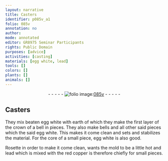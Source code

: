 ```yaml
---
layout: narrative
title: Casters
identifier: p085v_a1
folio: 085v
annotation: no
author:
mode: annotated
editor: GR8975 Seminar Participants
rights: Public Domain
purposes: [advice]
activities: [casting]
materials: [egg white, lead]
tools: []
colors: []
plants: []
animals: []
---
```


 <div class="folio" align="center">- - - - - <a href="http://gallica.bnf.fr/ark:/12148/btv1b10500001g/f176.image" target="_blank"><img src="https://cu-mkp.github.io/GR8975-edition/assets/photo-icon.png" alt="folio image: " style="display:inline-block; margin-bottom:-3px;"/>085v</a> - - - - - </div>  <span class="activity"></span> 

## Casters

 
 They mix beaten <span class="material">egg white</span> with earth of which they make the first layer of the crown of a bell in pieces. They also make bells and all other said pieces which the said egg white. This makes it come clean and sets and stabilizes the material. For the core of a small piece, egg white is also good. 
 
 Rosette in order to make it come clean, wants the mold to be a little hot and <span class="material">lead</span> which is mixed with the red copper is therefore chiefly for small pieces. 
 
